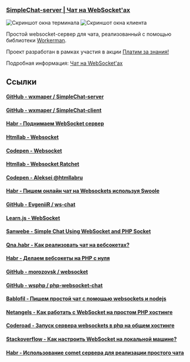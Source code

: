 ### [SimpleChat-server | Чат на WebSocket'ах](https://timeweb.com/ru/community/articles/chat-na-websocket-ah-1)

![Скриншот окна терминала](https://wxmaper.ru/pub/simplychat/scr3-1.png)
![Скриншот окна клиента](https://wxmaper.ru/pub/simplychat/scr1.png)

Простой websocket-сервер для чата, реализованный с помощью библиотеки [Workerman](https://github.com/walkor/Workerman).

Проект разработан в рамках участия в акции [Платим за знания!](https://timeweb.com/ru/services/bonuses/2852?i=32078&a=79)

Подробная информация: [Чат на WebSocket'ах](https://timeweb.com/ru/community/articles/chat-na-websocket-ah-1?i=32078&a=79)

## Ссылки

#### [GitHub - wxmaper / SimpleChat-server](https://github.com/wxmaper/SimpleChat-server)

#### [GitHub - wxmaper / SimpleChat-client](https://github.com/wxmaper/SimpleChat-client)

#### [Habr - Поднимаем WebSocket сервер](https://habr.com/ru/post/82140/)

#### [Htmllab - Websocket](http://htmllab.ru/websocket/)

#### [Codepen - Websocket](https://codepen.io/htmllabru/pen/JbgozP)

#### [Htmllab - Websocket Ratchet](http://htmllab.ru/websocket-ratchet/)

#### [Codepen - Aleksei @htmllabru](https://codepen.io/htmllabru)

#### [Habr - Пишем онлайн чат на Websockets используя Swoole](https://habr.com/ru/post/427589/)

#### [GitHub - EvgeniiR / ws-chat](https://github.com/EvgeniiR/ws-chat)

#### [Learn.js - WebSocket](https://learn.javascript.ru/websockets)

#### [Sanwebe - Simple Chat Using WebSocket and PHP Socket](https://www.sanwebe.com/2013/05/chat-using-websocket-php-socket)

#### [Qna.habr - Как реализовать чат на вебсокетах?](https://qna.habr.com/q/382388)

#### [Habr - Делаем вебсокеты на PHP с нуля](https://habr.com/ru/post/209864/)

#### [GitHub - morozovsk / websocket](https://github.com/morozovsk/websocket)

#### [GitHub - wsphp / php-websocket-chat](https://github.com/wsphp/php-websocket-chat)

#### [Bablofil - Пишем простой чат с помощью websockets и nodejs](https://bablofil.ru/nodejs-websocket-chat/)

#### [Netangels - Как работать с WebSocket на простом PHP хостинге](https://www.netangels.ru/support/cloud-hosting/websockets/)

#### [Coderoad - Запуск сервера websockets в php на общем хостинге](https://coderoad.ru/17696344/запуск-сервера-websockets-в-php-на-общем-хостинге)

#### [Stackoverflow - Как настроить WebSocket на локальной машине?](https://ru.stackoverflow.com/questions/494566/Как-настроить-websocket-на-локальной-машине)

#### [Habr - Использование comet сервера для реализации простого чата](https://habr.com/ru/company/comet-server/blog/273573/)
